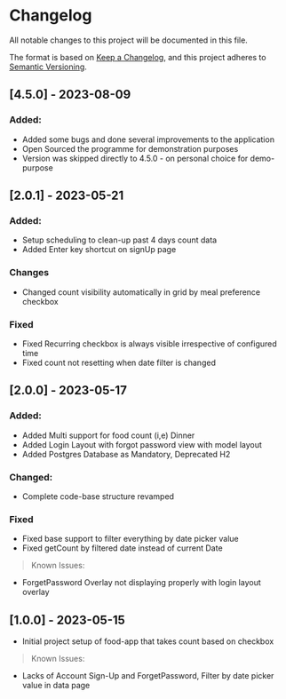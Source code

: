 # Changelog

All notable changes to this project will be documented in this file.

The format is based on [Keep a Changelog](https://keepachangelog.com/en/1.0.0/),
and this project adheres to [Semantic Versioning](https://semver.org/spec/v2.0.0.html).

## [4.5.0] - 2023-08-09

### Added:
- Added some bugs and done several improvements to the application
- Open Sourced the programme for demonstration purposes
- Version was skipped directly to 4.5.0 - on personal choice for demo-purpose

## [2.0.1] - 2023-05-21

### Added:
- Setup scheduling to clean-up past 4 days count data
- Added Enter key shortcut on signUp page

### Changes
- Changed count visibility automatically in grid by meal preference checkbox

### Fixed
- Fixed Recurring checkbox is always visible irrespective of configured time
- Fixed count not resetting when date filter is changed

## [2.0.0] - 2023-05-17

### Added:
- Added Multi support for food count (i,e) Dinner
- Added Login Layout with forgot password view with model layout
- Added Postgres Database as Mandatory, Deprecated H2

### Changed:
- Complete code-base structure revamped

### Fixed
- Fixed base support to filter everything by date picker value
- Fixed getCount by filtered date instead of current Date

> Known Issues: 
  * ForgetPassword Overlay not displaying properly with login layout overlay

## [1.0.0] - 2023-05-15

- Initial project setup of food-app that takes count based on checkbox
> Known Issues: 
  * Lacks of Account Sign-Up and ForgetPassword, Filter by date picker value in data page

